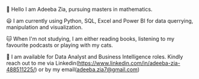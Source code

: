 :wave: Hello I am Adeeba Zia, pursuing masters in mathematics.

:smiley:  I am currently using Python, SQL, Excel and Power BI for data querrying, manipulation and visualization.

:cat: When I'm not studying, I am either reading books, listening to my favourite podcasts or playing with my cats.

:sunflower: I am available for Data Analyst and Business Intelligence roles. Kindly reach out to me via Linkedin(https://www.linkedin.com/in/adeeba-zia-488511225/) or by my email(adeeba.zia7@gmail.com)
